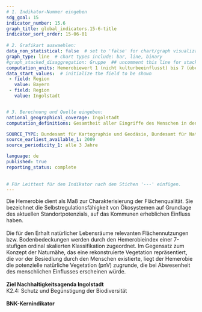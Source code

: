 ```yaml
---
# 1. Indikator-Nummer eingeben 
sdg_goal: 15 
indicator_number: 15.6
graph_title: global_indicators.15-6-title
indicator_sort_order: 15-06-01
 
# 2. Grafikart auswaehlen: 
data_non_statistical: false  # set to 'false' for chart/graph visualization 
graph_type: line  # chart types include: bar, line, binary 
#graph_stacked_disaggregation: Gruppe  ## uncomment this line for stacked bars. eplace 'Geschlecht' with the field of aggregation. 
computation_units: Hemerobiewert 1 (nicht kulturbeeinflusst) bis 7 (übermäßig stark kulturbeeinflusst)
data_start_values:  # initialize the field to be shown  
 - field: Region 
   value: Bayern
 - field: Region
   value: Ingolstadt


# 3. Berechnung und Quelle eingeben: 
national_geographical_coverage: Ingolstadt
computation_definitions: Gesamtheit aller Eingriffe des Menschen in den Naturhaushalt (Hemerobieindex)

SOURCE_TYPE: Bundesamt für Kartographie und Geodäsie, Bundesamt für Naturschutz, Leibniz-Institut für Ökologische Raumentwicklung bereitgestellt über das <a href="https://sdg-portal.de/">SDG-Portal</a> der Bertelsmann-Stiftung  # data source  
source_earliest_available_1: 2009
source_periodicity_1: alle 3 Jahre

language: de   
published: true 
reporting_status: complete
 
 
# Für Leittext für den Indikator nach den Stichen '---' einfügen. 
---
```

Die Hemerobie dient als Maß zur Charakterisierung der Flächenqualität. Sie bezeichnet die Selbstregulationsfähigkeit von Ökosystemen auf Grundlage des aktuellen Standortpotenzials, auf das Kommunen erheblichen
Einfluss haben.<br>
<br>
Die für den Erhalt natürlicher Lebensräume relevanten Flächennutzungen bzw. Bodenbedeckungen werden durch den Hemerobieindex einer 7-stufigen ordinal skalierten
Klassifikation zugeordnet. Im Gegensatz zum Konzept der Naturnähe, das eine rekonstruierte Vegetation repräsentiert, die vor der Besiedlung durch den Menschen existierte, liegt
der Hemerobie die potenzielle natürliche Vegetation (pnV) zugrunde, die bei Abwesenheit des menschlichen Einflusses erscheinen würde.<br>
<br>
<b>Ziel Nachhaltigkeitsagenda Ingolstadt</b><br>
K2.4: Schutz und Begünstigung der Biodiversität<br>
<br>
<b>BNK-Kernindikator</b>


